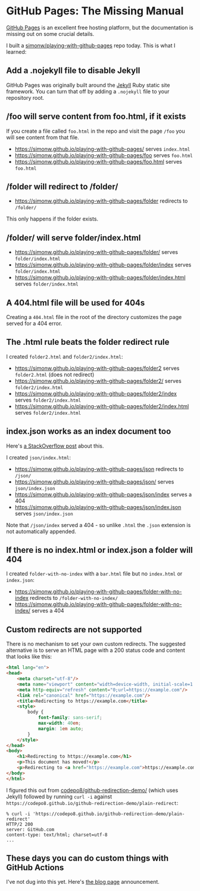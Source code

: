 # GitHub Pages: The Missing Manual

[GitHub Pages](https://pages.github.com/) is an excellent free hosting platform, but the documentation is missing out on some crucial details.

I built a [simonw/playing-with-github-pages](https://github.com/simonw/playing-with-github-pages) repo today. This is what I learned:

## Add a .nojekyll file to disable Jekyll

GitHub Pages was originally built around the [Jekyll](https://jekyllrb.com/) Ruby static site framework. You can turn that off by adding a `.nojekyll` file to your repository root.

## /foo will serve content from foo.html, if it exists

If you create a file called `foo.html` in the repo and visit the page `/foo` you will see content from that file.

- https://simonw.github.io/playing-with-github-pages/ serves `index.html`
- https://simonw.github.io/playing-with-github-pages/foo serves `foo.html`
- https://simonw.github.io/playing-with-github-pages/foo.html serves `foo.html`

## /folder will redirect to /folder/

- https://simonw.github.io/playing-with-github-pages/folder redirects to `/folder/`

This only happens if the folder exists.


## /folder/ will serve folder/index.html

- https://simonw.github.io/playing-with-github-pages/folder/ serves `folder/index.html`
- https://simonw.github.io/playing-with-github-pages/folder/index serves `folder/index.html`
- https://simonw.github.io/playing-with-github-pages/folder/index.html serves `folder/index.html`

## A 404.html file will be used for 404s

Creating a `404.html` file in the root of the directory customizes the page served for a 404 error.

## The .html rule beats the folder redirect rule

I created `folder2.html` and `folder2/index.html`:

- https://simonw.github.io/playing-with-github-pages/folder2 serves `folder2.html` (does not redirect)
- https://simonw.github.io/playing-with-github-pages/folder2/ serves `folder2/index.html`
- https://simonw.github.io/playing-with-github-pages/folder2/index serves `folder2/index.html`
- https://simonw.github.io/playing-with-github-pages/folder2/index.html serves `folder2/index.html`

## index.json works as an index document too

Here's [a StackOverflow post](https://stackoverflow.com/questions/39199042/serve-json-data-from-github-pages/50667394#50667394) about this.

I created `json/index.html`:

- https://simonw.github.io/playing-with-github-pages/json redirects to `/json/`
- https://simonw.github.io/playing-with-github-pages/json/ serves `json/index.json`
- https://simonw.github.io/playing-with-github-pages/json/index serves a 404
- https://simonw.github.io/playing-with-github-pages/json/index.json serves `json/index.json`

Note that `/json/index` served a 404 - so unlike `.html` the `.json` extension is not automatically appended.

## If there is no index.html or index.json a folder will 404

I created `folder-with-no-index` with a `bar.html` file but no `index.html` or `index.json`:

- https://simonw.github.io/playing-with-github-pages/folder-with-no-index redirects to `/folder-with-no-index/`
- https://simonw.github.io/playing-with-github-pages/folder-with-no-index/ serves a 404

## Custom redirects are not supported

There is no mechanism to set your own custom redirects. The suggested alternative is to serve an HTML page with a 200 status code and content that looks like this:

```html
<html lang="en">
<head>
    <meta charset="utf-8"/>
    <meta name="viewport" content="width=device-width, initial-scale=1.0">
    <meta http-equiv="refresh" content="0;url=https://example.com"/>
    <link rel="canonical" href="https://example.com"/>
    <title>Redirecting to https://example.com</title>
    <style>
        body {
            font-family: sans-serif;
            max-width: 40em;
            margin: 1em auto;
        }
    </style>
</head>
<body>
    <h1>Redirecting to https://example.com</h1>
    <p>This document has moved!</p>
    <p>Redirecting to <a href="https://example.com">https://example.com</a> in 0 seconds.</p>
</body>
</html>
```

I figured this out from [codepo8/github-redirection-demo/](https://github.com/codepo8/github-redirection-demo/) (which uses Jekyll) followed by running `curl -i` against `https://codepo8.github.io/github-redirection-demo/plain-redirect`:

```
% curl -i 'https://codepo8.github.io/github-redirection-demo/plain-redirect'
HTTP/2 200 
server: GitHub.com
content-type: text/html; charset=utf-8
...
```
## These days you can do custom things with GitHub Actions

I've not dug into this yet. Here's [the blog page](https://github.blog/2022-08-10-github-pages-now-uses-actions-by-default/) announcement.

